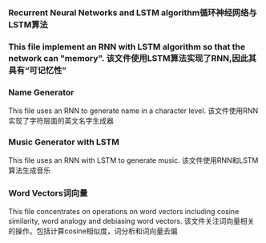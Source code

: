 <h3>Recurrent Neural Networks and LSTM algorithm循环神经网络与LSTM算法<h3>
This file implement an RNN with LSTM algorithm so that the network can "memory".
该文件使用LSTM算法实现了RNN,因此其具有“可记忆性”


<h3>Name Generator</h3>
This file uses an RNN to generate name in a character level.
该文件使用RNN实现了字符层面的英文名字生成器

<h3>Music Generator with LSTM</h3>
This file uses an RNN with LSTM to generate music.
该文件使用RNN和LSTM算法生成音乐

<h3>Word Vectors词向量</h3>
This file concentrates on operations on word vectors including cosine similarity, word analogy and debiasing word vectors.
该文件关注词向量相关的操作。包括计算cosine相似度，词分析和词向量去偏
